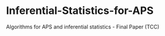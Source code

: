 # Inferential-Statistics-for-APS
Algorithms for APS and inferential statistics - Final Paper (TCC) 
